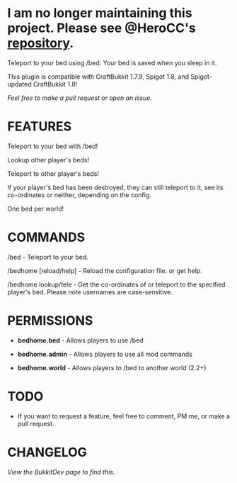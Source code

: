 # I am no longer maintaining this project. Please see @HeroCC's [repository](https://github.com/HeroCC/BedHome).


Teleport to your bed using /bed. Your bed is saved when you sleep in it.


This plugin is compatible with CraftBukkit 1.7.9, Spigot 1.8, and Spigot-updated CraftBukkit 1.8!


_Feel free to make a pull request or open an issue._




# FEATURES

Teleport to your bed with /bed!

Lookup other player's beds!

Teleport to other player's beds!

If your player's bed has been destroyed, they can still teleport to it, see its co-ordinates or neither, depending on the config.

One bed per world!


# COMMANDS

/bed - Teleport to your bed.

/bedhome [reload/help] - Reload the configuration file. or get help.

/bedhome lookup/tele <player> <world>  - Get the co-ordinates of or teleport to the specified player's bed. Please note usernames are case-sensitive.

# PERMISSIONS

* **bedhome.bed** - Allows players to use /bed

* **bedhome.admin** - Allows players to use all mod commands

* **bedhome.world** - Allows players to /bed to another world (2.2+)


# TODO

- If you want to request a feature, feel free to comment, PM me, or make a pull request.

# CHANGELOG

_View the BukkitDev page to find this._
